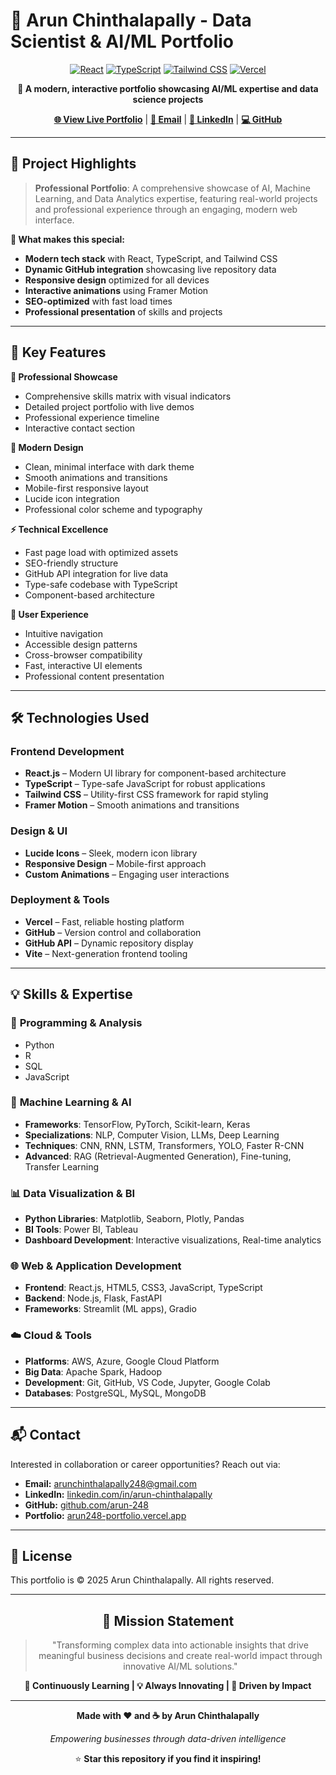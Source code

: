 # 🚀 Arun Chinthalapally - Data Scientist & AI/ML Portfolio

<div align="center">

[![React](https://img.shields.io/badge/React-18.0%2B-61DAFB?logo=react&logoColor=white&style=for-the-badge)](https://reactjs.org/)
[![TypeScript](https://img.shields.io/badge/TypeScript-5.0%2B-3178C6?logo=typescript&logoColor=white&style=for-the-badge)](https://www.typescriptlang.org/)
[![Tailwind CSS](https://img.shields.io/badge/Tailwind_CSS-3.0%2B-38B2AC?logo=tailwind-css&logoColor=white&style=for-the-badge)](https://tailwindcss.com/)
[![Vercel](https://img.shields.io/badge/Deployed%20on-Vercel-000000?logo=vercel&logoColor=white&style=for-the-badge)](https://vercel.com/)

**🎯 A modern, interactive portfolio showcasing AI/ML expertise and data science projects**

[**🌐 View Live Portfolio**](https://arun248-portfolio.vercel.app) | [**📧 Email**](mailto:arunchinthalapally248@gmail.com) | [**💼 LinkedIn**](https://linkedin.com/in/arun-chinthalapally) | [**💻 GitHub**](https://github.com/arun-248)

</div>

---

## 🌟 Project Highlights

> **Professional Portfolio**: A comprehensive showcase of AI, Machine Learning, and Data Analytics expertise, featuring real-world projects and professional experience through an engaging, modern web interface.

**🎯 What makes this special:**
- **Modern tech stack** with React, TypeScript, and Tailwind CSS
- **Dynamic GitHub integration** showcasing live repository data
- **Responsive design** optimized for all devices
- **Interactive animations** using Framer Motion
- **SEO-optimized** with fast load times
- **Professional presentation** of skills and projects

---

## 🚀 Key Features

**💼 Professional Showcase**
- Comprehensive skills matrix with visual indicators
- Detailed project portfolio with live demos
- Professional experience timeline
- Interactive contact section

**🎨 Modern Design**
- Clean, minimal interface with dark theme
- Smooth animations and transitions
- Mobile-first responsive layout
- Lucide icon integration
- Professional color scheme and typography

**⚡ Technical Excellence**
- Fast page load with optimized assets
- SEO-friendly structure
- GitHub API integration for live data
- Type-safe codebase with TypeScript
- Component-based architecture

**📱 User Experience**
- Intuitive navigation
- Accessible design patterns
- Cross-browser compatibility
- Fast, interactive UI elements
- Professional content presentation

---

## 🛠️ Technologies Used

### **Frontend Development**
- **React.js** – Modern UI library for component-based architecture
- **TypeScript** – Type-safe JavaScript for robust applications
- **Tailwind CSS** – Utility-first CSS framework for rapid styling
- **Framer Motion** – Smooth animations and transitions

### **Design & UI**
- **Lucide Icons** – Sleek, modern icon library
- **Responsive Design** – Mobile-first approach
- **Custom Animations** – Engaging user interactions

### **Deployment & Tools**
- **Vercel** – Fast, reliable hosting platform
- **GitHub** – Version control and collaboration
- **GitHub API** – Dynamic repository display
- **Vite** – Next-generation frontend tooling

---

## 💡 Skills & Expertise

### 🐍 **Programming & Analysis**
- Python
- R
- SQL
- JavaScript

### 🤖 **Machine Learning & AI**
- **Frameworks**: TensorFlow, PyTorch, Scikit-learn, Keras
- **Specializations**: NLP, Computer Vision, LLMs, Deep Learning
- **Techniques**: CNN, RNN, LSTM, Transformers, YOLO, Faster R-CNN
- **Advanced**: RAG (Retrieval-Augmented Generation), Fine-tuning, Transfer Learning

### 📊 **Data Visualization & BI**
- **Python Libraries**: Matplotlib, Seaborn, Plotly, Pandas
- **BI Tools**: Power BI, Tableau
- **Dashboard Development**: Interactive visualizations, Real-time analytics

### 🌐 **Web & Application Development**
- **Frontend**: React.js, HTML5, CSS3, JavaScript, TypeScript
- **Backend**: Node.js, Flask, FastAPI
- **Frameworks**: Streamlit (ML apps), Gradio

### ☁️ **Cloud & Tools**
- **Platforms**: AWS, Azure, Google Cloud Platform
- **Big Data**: Apache Spark, Hadoop
- **Development**: Git, GitHub, VS Code, Jupyter, Google Colab
- **Databases**: PostgreSQL, MySQL, MongoDB

---

## 📬 Contact

Interested in collaboration or career opportunities? Reach out via:

- **Email:** [arunchinthalapally248@gmail.com](mailto:arunchinthalapally248@gmail.com)
- **LinkedIn:** [linkedin.com/in/arun-chinthalapally](https://linkedin.com/in/arun-chinthalapally)
- **GitHub:** [github.com/arun-248](https://github.com/arun-248)
- **Portfolio:** [arun248-portfolio.vercel.app](https://arun248-portfolio.vercel.app)

---

## 📄 License

This portfolio is © 2025 Arun Chinthalapally. All rights reserved.

---

<div align="center">

## 🎯 Mission Statement

> "Transforming complex data into actionable insights that drive meaningful business decisions and create real-world impact through innovative AI/ML solutions."

**🚀 Continuously Learning | 💡 Always Innovating | 🎯 Driven by Impact**

---

**Made with ❤️ and ☕ by Arun Chinthalapally**

*Empowering businesses through data-driven intelligence*

⭐ **Star this repository if you find it inspiring!**

</div>
